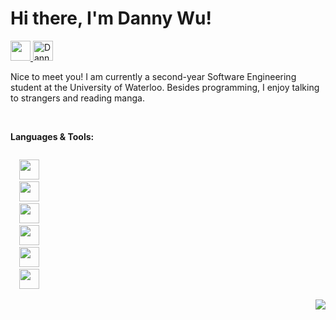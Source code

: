 # Hi there, I'm Danny Wu!

<a href="mailto: d246wu@gmail.com">
  <img height="32" src="https://img.icons8.com/wired/128/000000/email.png"/>
</a>
<a href="https://www.linkedin.com/in/wuda/">
  <img height="32" alt="Danny Wu's LinkedIn" src="https://img.icons8.com/wired/128/000000/linkedin.png" />
</a>

<br />

Nice to meet you! I am currently a second-year Software Engineering student at the University of Waterloo. 
Besides programming, I enjoy talking to strangers and reading manga.

<br />

**Languages & Tools:**

<code>
  <img height="32" src="https://img.icons8.com/wired/128/000000/java-coffee-cup-logo.png"/>
  <img height="32" src="https://img.icons8.com/wired/128/000000/c-programming.png"/>
  <img height="32" src="https://img.icons8.com/wired/128/000000/python.png"/>
  <img height="32" src="https://img.icons8.com/wired/128/000000/javascript.png"/>
  <img height="32" src="https://img.icons8.com/wired/128/000000/react.png"/>
  <img height="32" src="https://cdn.iconscout.com/icon/free/png-512/vim-1-458211.png"/>
</code>

<p align="end">
  <img src="https://visitor-badge.glitch.me/badge?page_id=dannywuwu.dannywuwu"/>
</p>
